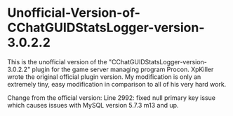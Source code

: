# Unofficial-Version-of-CChatGUIDStatsLogger-version-3.0.2.2

This is the unofficial version of the "CChatGUIDStatsLogger-version-3.0.2.2" plugin for the game server managing program Procon.  XpKiller wrote the original official plugin version.  My modification is only an extremely tiny, easy modification in comparison to all of his very hard work.

Change from the official version:
Line 2992:  fixed null primary key issue which causes issues with MySQL version 5.7.3 m13 and up.
